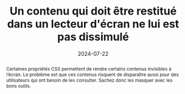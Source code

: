---
title: "Un contenu qui doit être restitué dans un lecteur d'écran ne lui est pas dissimulé"
abstract: "Certaines propriétés CSS permettent de rendre certains contenus invisibles à l’écran. Le problème est que ces contenus risquent de disparaître aussi pour des utilisateurs qui ont besoin de les consulter. Sachez donc les masquer avec les bons outils."
categories: 
    - "mise en forme"
agrege: O4180-E060
opquast: '4 180'
indiceebook: '060'
description: "Règle n°60"
before: "059"
weight: "60"
after: "061"
actif: '1'
layout: rules
date: 2024-07-22
tags: 
    - "Accessibilité"
objectif: 
    - "Faciliter l’adaptation du rendu au media (mobile ou autre) ou aux besoins de les lectrices et lecteurs (agrandissement de la taille des caractères, modification des couleurs, de la police, de la graisse, de la justification, etc.)."
    - "Améliorer l’accessibilité des contenus aux personnes handicapées"
Meo: 
    - "Sauf si le contenu concerné est destiné à être rendu visible et perceptible sur action de les lectrices et lecteurs (onglets, menus déroulants, etc.)&nbsp;:<ul><li>Ne pas utiliser les propriétés display et visibility pour masquer le contenu.</li><li>Ne pas utiliser l’attribut HTML hidden pour masquer le contenu.</li><li>Ne pas donner au contenu un attribut ARIA aria-hidden true.</li></ul> Utiliser: <ul><li>les propriétés CSS permettant de positionner le contenu en dehors de la zone d’affichage du navigateur (position, text- indent) ou de le rogner (clip) ;</li><li>les propriétés ARIA permettant d’associer un libellé à un contenu (aria-label, aria-labelledby, aria-describedby) ;</li><li>ou, dans le cas d’une étiquette de champ de formulaire, l’attribut title de celui-ci.</li></ul>"
Controle: 
    - "Dans le code généré et dans les feuilles de styles CSS des pages examinées&nbsp;: <ul><li>Détecter, à l’aide d’un inspecteur de code, des contenus qui seraient masqués à l’affichage (en dehors de ceux destinés à être rendus visibles sur action de les lectrices et lecteurs).</li><li>Vérifier qu’aucun de ces contenus n’utilise les techniques indiquées dans la mise en œuvre s’ils sont destinés à être restitués dans un lecteur d’écran.</li></ul>"
epubcheck: 
ace: 
humancheck: true
ReadiumGoToolkit: 
Source: 
    - "Opquast"
Referentiel:  
    - "[Web Content Accessibility Guidelines (WCAG) 1.3.1 Info and Relationships Level A](https://www.w3.org/Translations/WCAG22-fr/#info-and-relationships)"
steps: 
    - "Production numérique"
---